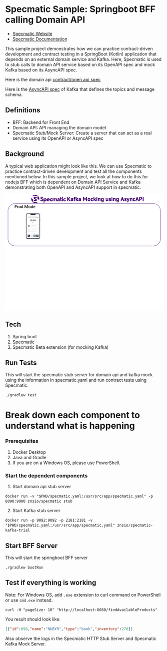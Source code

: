 # Specmatic Sample: Springboot BFF calling Domain API

* [Specmatic Website](https://specmatic.io)
* [Specmatic Documentation](https://specmatic.io/documentation.html)

This sample project demonstrates how we can practice contract-driven development and contract testing in a SpringBoot (Kotlin) application that depends on an external domain service and Kafka. Here, Specmatic is used to stub calls to domain API service based on its OpenAPI spec and mock Kafka based on its AsyncAPI spec.

Here is the domain api [contract/open api spec](https://github.com/znsio/specmatic-order-contracts/blob/main/io/specmatic/examples/store/openapi/api_order_v3.yaml)

Here is the [AsyncAPI spec](https://github.com/znsio/specmatic-order-contracts/blob/main/io/specmatic/examples/store/asyncapi/kafka.yaml) of Kafka that defines the topics and message schema.

## Definitions
* BFF: Backend for Front End
* Domain API: API managing the domain model
* Specmatic Stub/Mock Server: Create a server that can act as a real service using its OpenAPI or AsyncAPI spec

## Background
A typical web application might look like this. We can use Specmatic to practice contract-driven development and test all the components mentioned below. In this sample project, we look at how to do this for nodejs BFF which is dependent on Domain API Service and Kafka demonstrating both OpenAPI and AsyncAPI support in specmatic.

![HTML client talks to client API which talks to backend API](assets/specmatic-order-bff-architecture.gif)

## Tech
1. Spring boot
2. Specmatic
3. Specmatic Beta extension (for mocking Kafka)

## Run Tests

This will start the specmatic stub server for domain api and kafka mock using the information in specmatic.yaml and run contract tests using Specmatic.
```shell
./gradlew test
```

# Break down each component to understand what is happening

### Prerequisites

1. Docker Desktop
2. Java and Gradle
3. If you are on a Windows OS, please use PowerShell.
 
### Start the dependent components

1. Start domain api stub server

```shell
docker run -v "$PWD/specmatic.yaml:/usr/src/app/specmatic.yaml" -p 8090:9000 znsio/specmatic stub
```

2. Start Kafka stub server

```shell
docker run -p 9092:9092 -p 2181:2181 -v "$PWD/specmatic.yaml:/usr/src/app/specmatic.yaml" znsio/specmatic-kafka-trial
```

## Start BFF Server
This will start the springboot BFF server
```shell
./gradlew bootRun
```

## Test if everything is working

Note: For Windows OS, add `.exe` extension to curl command on PowerShell or use `cmd.exe` instead.

```shell
curl -H "pageSize: 10" "http://localhost:8080/findAvailableProducts"
```

You result should look like:
```json
[{"id":698,"name":"NUBYR","type":"book","inventory":278}]
```

Also observe the logs in the Specmatic HTTP Stub Server and Specmatic Kafka Mock Server.
